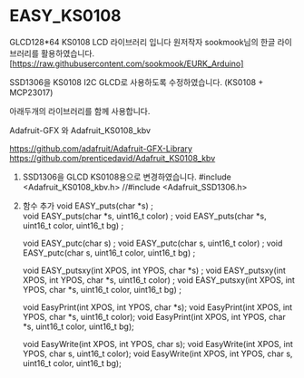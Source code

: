 # EASY_KS0108

GLCD128*64  KS0108 LCD 라이브러리 입니다
원저작자 sookmook님의 한글 라이브러리를 활용하였습니다.
[https://raw.githubusercontent.com/sookmook/EURK_Arduino]





SSD1306을 KS0108 I2C GLCD로 사용하도록 수정하였습니다. 
(KS0108 + MCP23017)



아래두개의 라이브러리를 함께 사용합니다.





Adafruit-GFX 와 Adafruit_KS0108_kbv





https://github.com/adafruit/Adafruit-GFX-Library 
https://github.com/prenticedavid/Adafruit_KS0108_kbv 




1. SSD1306을 GLCD KS0108용으로 변경하였습니다.
   #include <Adafruit_KS0108_kbv.h>
   //#include <Adafruit_SSD1306.h>



2. 함수 추가
   void EASY_puts(char *s) ;   
   void EASY_puts(char *s, uint16_t color) ;
   void EASY_puts(char *s, uint16_t color, uint16_t bg) ;

   
   
   void EASY_putc(char s) ;
   void EASY_putc(char s, uint16_t color) ;
   void EASY_putc(char s, uint16_t color, uint16_t bg) ;

   
   
   void EASY_putsxy(int XPOS, int YPOS, char *s) ;
   void EASY_putsxy(int XPOS, int YPOS, char *s, uint16_t color) ;
   void EASY_putsxy(int XPOS, int YPOS, char *s, uint16_t color, uint16_t bg) ;

   
   
   void EasyPrint(int XPOS, int YPOS, char *s);
   void EasyPrint(int XPOS, int YPOS, char *s, uint16_t color);
   void EasyPrint(int XPOS, int YPOS, char *s, uint16_t color, uint16_t bg);

   
   
   void EasyWrite(int XPOS, int YPOS, char s);
   void EasyWrite(int XPOS, int YPOS, char s, uint16_t color);
   void EasyWrite(int XPOS, int YPOS, char s, uint16_t color, uint16_t bg); 
